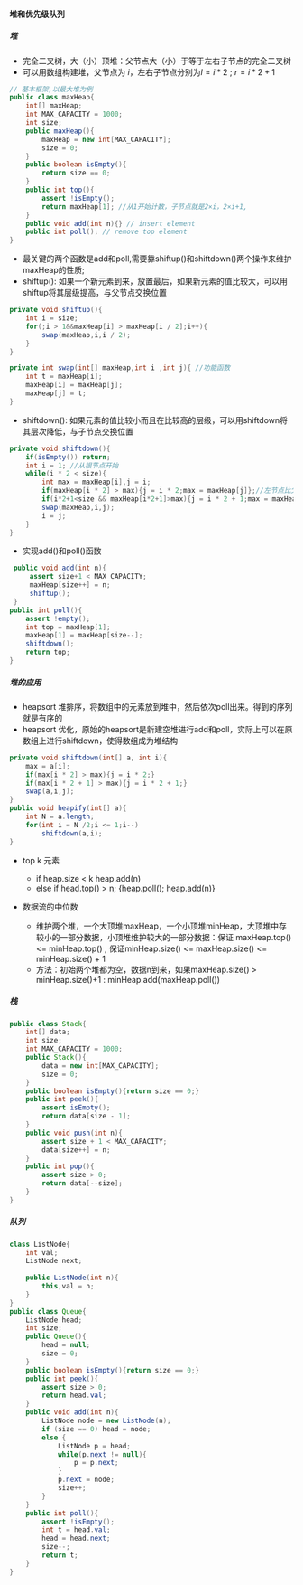 #### 堆和优先级队列

##### 堆

- 完全二叉树，大（小）顶堆：父节点大（小）于等于左右子节点的完全二叉树
- 可以用数组构建堆，父节点为 $i$，左右子节点分别为$l = i *2$ ; $r = i * 2 + 1$

```java
// 基本框架,以最大堆为例
public class maxHeap{
    int[] maxHeap;
    int MAX_CAPACITY = 1000;
    int size;
    public maxHeap(){
        maxHeap = new int[MAX_CAPACITY];
        size = 0;
    }
    public boolean isEmpty(){
        return size == 0;
    }
    public int top(){
        assert !isEmpty();
        return maxHeap[1]; //从1开始计数，子节点就是2×i，2×i+1,
    }
    public void add(int n){} // insert element 
    public int poll(); // remove top element
}
```

- 最关键的两个函数是add和poll,需要靠shiftup()和shiftdown()两个操作来维护maxHeap的性质;
- shiftup(): 如果一个新元素到来，放置最后，如果新元素的值比较大，可以用shiftup将其层级提高，与父节点交换位置

```java
private void shiftup(){
    int i = size;
    for(;i > 1&&maxHeap[i] > maxHeap[i / 2];i++){
        swap(maxHeap,i,i / 2);
    }
}

private int swap(int[] maxHeap,int i ,int j){ //功能函数
    int t = maxHeap[i];
    maxHeap[i] = maxHeap[j];
    maxHeap[j] = t;
}
```

- shiftdown(): 如果元素的值比较小而且在比较高的层级，可以用shiftdown将其层次降低，与子节点交换位置

```java
private void shiftdown(){
    if(isEmpty()) return;
    int i = 1; //从根节点开始
    while(i * 2 < size){
        int max = maxHeap[i],j = i;
       	if(maxHeap[i * 2] > max){j = i * 2;max = maxHeap[j]};//左节点比父节点大
        if(i*2+1<size && maxHeap[i*2+1]>max){j = i * 2 + 1;max = maxHeap[i*2+1]};//右节点比父节点大
        swap(maxHeap,i,j);
        i = j;
    }
}
```

- 实现add()和poll()函数

```java
 public void add(int n){
     assert size+1 < MAX_CAPACITY;
     maxHeap[size++] = n;
     shiftup();
 }
public int poll(){
    assert !empty();
    int top = maxHeap[1];
    maxHeap[1] = maxHeap[size--];
    shiftdown();
    return top;
}
```

##### 堆的应用

- heapsort 堆排序，将数组中的元素放到堆中，然后依次poll出来。得到的序列就是有序的
- heapsort 优化，原始的heapsort是新建空堆进行add和poll，实际上可以在原数组上进行shiftdown，使得数组成为堆结构

````java
private void shiftdown(int[] a, int i){
	max = a[i];
    if(max[i * 2] > max){j = i * 2;}
    if(max[i * 2 + 1] > max){j = i * 2 + 1;}
	swap(a,i,j);
}
public void heapify(int[] a){
 	int N = a.length;
    for(int i = N /2;i <= 1;i--)
        shiftdown(a,i);
}
````

- top k 元素
  -  if heap.size < k heap.add(n)
  - else if head.top() > n; {heap.poll(); heap.add(n)}

- 数据流的中位数
  - 维护两个堆，一个大顶堆maxHeap，一个小顶堆minHeap，大顶堆中存较小的一部分数据，小顶堆维护较大的一部分数据：保证 maxHeap.top() <= minHeap.top() ,  保证minHeap.size() <= maxHeap.size() <= minHeap.size() + 1
  - 方法：初始两个堆都为空，数据n到来，如果maxHeap.size() > minHeap.size()+1 : minHeap.add(maxHeap.poll())

##### 栈

```java
public class Stack{
	int[] data;
    int size;
    int MAX_CAPACITY = 1000;
    public Stack(){
        data = new int[MAX_CAPACITY];
		size = 0;
    }
   	public boolean isEmpty(){return size == 0;}
    public int peek(){
        assert isEmpty();
        return data[size - 1];
    }
    public void push(int n){
        assert size + 1 < MAX_CAPACITY;
        data[size++] = n;
    }
    public int pop(){
        assert size > 0;
        return data[--size];
    }
}
```

##### 队列

```java
class ListNode{
    int val;
    ListNode next;
    
    public ListNode(int n){
        this,val = n;
    }
}
public class Queue{
    ListNode head;
    int size;
    public Queue(){
        head = null;
        size = 0;
    }
    public boolean isEmpty(){return size == 0;}
   	public int peek(){
        assert size > 0;
        return head.val;
    }
    public void add(int n){
        ListNode node = new ListNode(n);
        if (size == 0) head = node;
        else {
            ListNode p = head;
            while(p.next != null){
                p = p.next;
            }
            p.next = node;
            size++;
        }
    }
    public int poll(){
        assert !isEmpty();
        int t = head.val;
        head = head.next;
        size--;
        return t;
    }
}
```

